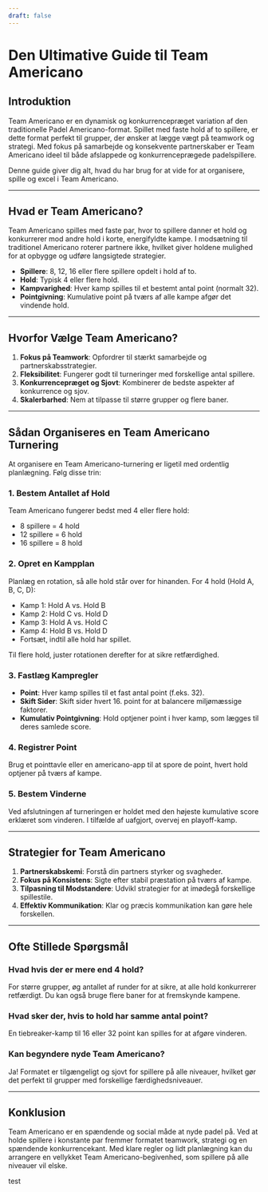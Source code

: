 ```yaml
---
draft: false
---
```


# Den Ultimative Guide til Team Americano

## Introduktion
Team Americano er en dynamisk og konkurrencepræget variation af den traditionelle Padel Americano-format. Spillet med faste hold af to spillere, er dette format perfekt til grupper, der ønsker at lægge vægt på teamwork og strategi. Med fokus på samarbejde og konsekvente partnerskaber er Team Americano ideel til både afslappede og konkurrenceprægede padelspillere.

Denne guide giver dig alt, hvad du har brug for at vide for at organisere, spille og excel i Team Americano.

---

## Hvad er Team Americano?
Team Americano spilles med faste par, hvor to spillere danner et hold og konkurrerer mod andre hold i korte, energifyldte kampe. I modsætning til traditionel Americano roterer partnere ikke, hvilket giver holdene mulighed for at opbygge og udføre langsigtede strategier.

- **Spillere**: 8, 12, 16 eller flere spillere opdelt i hold af to.
- **Hold**: Typisk 4 eller flere hold.
- **Kampvarighed**: Hver kamp spilles til et bestemt antal point (normalt 32).
- **Pointgivning**: Kumulative point på tværs af alle kampe afgør det vindende hold.

---

## Hvorfor Vælge Team Americano?
1. **Fokus på Teamwork**: Opfordrer til stærkt samarbejde og partnerskabsstrategier.
2. **Fleksibilitet**: Fungerer godt til turneringer med forskellige antal spillere.
3. **Konkurrencepræget og Sjovt**: Kombinerer de bedste aspekter af konkurrence og sjov.
4. **Skalerbarhed**: Nem at tilpasse til større grupper og flere baner.

---

## Sådan Organiseres en Team Americano Turnering
At organisere en Team Americano-turnering er ligetil med ordentlig planlægning. Følg disse trin:

### 1. Bestem Antallet af Hold
Team Americano fungerer bedst med 4 eller flere hold:
- 8 spillere = 4 hold
- 12 spillere = 6 hold
- 16 spillere = 8 hold

### 2. Opret en Kampplan
Planlæg en rotation, så alle hold står over for hinanden. For 4 hold (Hold A, B, C, D):
- Kamp 1: Hold A vs. Hold B
- Kamp 2: Hold C vs. Hold D
- Kamp 3: Hold A vs. Hold C
- Kamp 4: Hold B vs. Hold D
- Fortsæt, indtil alle hold har spillet.

Til flere hold, juster rotationen derefter for at sikre retfærdighed.

### 3. Fastlæg Kampregler
- **Point**: Hver kamp spilles til et fast antal point (f.eks. 32).
- **Skift Sider**: Skift sider hvert 16. point for at balancere miljømæssige faktorer.
- **Kumulativ Pointgivning**: Hold optjener point i hver kamp, som lægges til deres samlede score.

### 4. Registrer Point
Brug et pointtavle eller en americano-app til at spore de point, hvert hold optjener på tværs af kampe.

### 5. Bestem Vinderne
Ved afslutningen af turneringen er holdet med den højeste kumulative score erklæret som vinderen. I tilfælde af uafgjort, overvej en playoff-kamp.

---

## Strategier for Team Americano
1. **Partnerskabskemi**: Forstå din partners styrker og svagheder.
2. **Fokus på Konsistens**: Sigte efter stabil præstation på tværs af kampe.
3. **Tilpasning til Modstandere**: Udvikl strategier for at imødegå forskellige spillestile.
4. **Effektiv Kommunikation**: Klar og præcis kommunikation kan gøre hele forskellen.

---

## Ofte Stillede Spørgsmål
### Hvad hvis der er mere end 4 hold?
For større grupper, øg antallet af runder for at sikre, at alle hold konkurrerer retfærdigt. Du kan også bruge flere baner for at fremskynde kampene.

### Hvad sker der, hvis to hold har samme antal point?
En tiebreaker-kamp til 16 eller 32 point kan spilles for at afgøre vinderen.

### Kan begyndere nyde Team Americano?
Ja! Formatet er tilgængeligt og sjovt for spillere på alle niveauer, hvilket gør det perfekt til grupper med forskellige færdighedsniveauer.

---

## Konklusion
Team Americano er en spændende og social måde at nyde padel på. Ved at holde spillere i konstante par fremmer formatet teamwork, strategi og en spændende konkurrencekant. Med klare regler og lidt planlægning kan du arrangere en vellykket Team Americano-begivenhed, som spillere på alle niveauer vil elske.

test